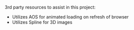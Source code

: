 3rd party resources to assist in this project:

- Utilizes AOS for animated loading on refresh of browser
- Utilizes Spline for 3D images

